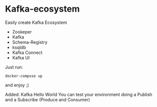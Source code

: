 # Kafka-ecosystem
Easily create Kafka Ecosystem

- Zookeper
- Kafka
- Schema-Registry
- ksqldb
- Kafka Connect
- Kafka UI

Just run:

```docker-compose up```

and enjoy ;)

Added: Kafka Hello World
You can test your environment doing a Publish and a Subscribe (Produce and Consumer)
